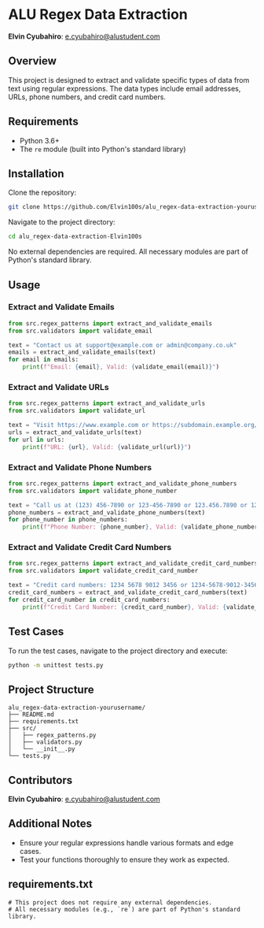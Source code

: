 # ALU Regex Data Extraction

**Elvin Cyubahiro**: e.cyubahiro@alustudent.com

## Overview
This project is designed to extract and validate specific types of data from text using regular expressions. The data types include email addresses, URLs, phone numbers, and credit card numbers.

## Requirements
- Python 3.6+
- The `re` module (built into Python's standard library)

## Installation
Clone the repository:

```sh
git clone https://github.com/Elvin100s/alu_regex-data-extraction-yourusername.git
```

Navigate to the project directory:

```sh
cd alu_regex-data-extraction-Elvin100s
```

No external dependencies are required. All necessary modules are part of Python's standard library.

## Usage
### Extract and Validate Emails
```python
from src.regex_patterns import extract_and_validate_emails
from src.validators import validate_email

text = "Contact us at support@example.com or admin@company.co.uk"
emails = extract_and_validate_emails(text)
for email in emails:
    print(f"Email: {email}, Valid: {validate_email(email)}")
```

### Extract and Validate URLs
```python
from src.regex_patterns import extract_and_validate_urls
from src.validators import validate_url

text = "Visit https://www.example.com or https://subdomain.example.org/page"
urls = extract_and_validate_urls(text)
for url in urls:
    print(f"URL: {url}, Valid: {validate_url(url)}")
```

### Extract and Validate Phone Numbers
```python
from src.regex_patterns import extract_and_validate_phone_numbers
from src.validators import validate_phone_number

text = "Call us at (123) 456-7890 or 123-456-7890 or 123.456.7890 or 123 456 7890"
phone_numbers = extract_and_validate_phone_numbers(text)
for phone_number in phone_numbers:
    print(f"Phone Number: {phone_number}, Valid: {validate_phone_number(phone_number)}")
```

### Extract and Validate Credit Card Numbers
```python
from src.regex_patterns import extract_and_validate_credit_card_numbers
from src.validators import validate_credit_card_number

text = "Credit card numbers: 1234 5678 9012 3456 or 1234-5678-9012-3456"
credit_card_numbers = extract_and_validate_credit_card_numbers(text)
for credit_card_number in credit_card_numbers:
    print(f"Credit Card Number: {credit_card_number}, Valid: {validate_credit_card_number(credit_card_number)}")
```

## Test Cases
To run the test cases, navigate to the project directory and execute:

```sh
python -m unittest tests.py
```

## Project Structure
```
alu_regex-data-extraction-yourusername/
├── README.md
├── requirements.txt
├── src/
│   ├── regex_patterns.py
│   ├── validators.py
│   └── __init__.py
└── tests.py
```

## Contributors
**Elvin Cyubahiro**: e.cyubahiro@alustudent.com

## Additional Notes
- Ensure your regular expressions handle various formats and edge cases.
- Test your functions thoroughly to ensure they work as expected.

## requirements.txt
```
# This project does not require any external dependencies.
# All necessary modules (e.g., `re`) are part of Python's standard library.
```


